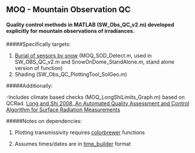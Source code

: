 ## MOQ - Mountain Observation QC

#### Quality control methods in MATLAB (SW_Obs_QC_v2.m) developed explicitly for mountain observations of irradiances. 

#####Specifically targets:

1. [Burial of sensors by snow](http://onlinelibrary.wiley.com/doi/10.1002/2015WR017590/full) (MOQ_SOD_Detect.m, used in SW_OBS_QC_v2.m and SnowOnDome_StandAlone.m, stand alone version of function)
2. Shading (SW_Obs_QC_PlottingTool_SolGeo.m)

#####Additionally:

-Includes climate based checks (MOQ_LongShiLimits_Graph.m) based on QCRad.
[Long and Shi 2008, An Automated Quality Assessment and Control Algorithm for Surface Radiation Measurements](http://www.arm.gov/publications/tech_reports/doe-sc-arm-tr-074.pdf)

#####Notes on dependencies:

1. Plotting transmissivity requires [colorbrewer](http://www.mathworks.com/matlabcentral/fileexchange/34087-cbrewer---colorbrewer-schemes-for-matlab)
functions

2. Assumes times/dates are in [time_builder](http://www.github.com/klapo/time_tools) format
